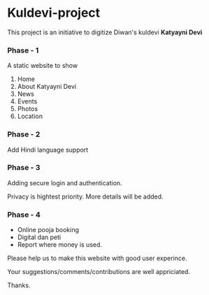 # Kuldevi-project

This project is an initiative to digitize Diwan's kuldevi **Katyayni Devi**

### Phase - 1 
A static website to show  
1. Home
2. About Katyayni Devi
2. News
4. Events
5. Photos
6. Location

### Phase - 2
Add Hindi language support

### Phase - 3
Adding secure login and authentication. 

Privacy is hightest priority. More details will be added. 

### Phase - 4 
- Online pooja booking
- Digital dan peti
- Report where money is used.

Please help us to make this website with good user experince. 

Your suggestions/comments/contributions are well appriciated. 

Thanks.
